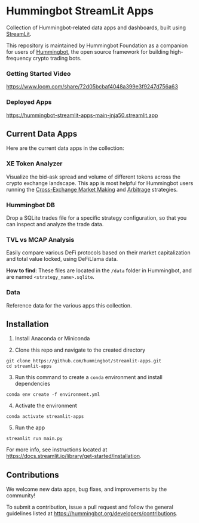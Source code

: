 # Hummingbot StreamLit Apps

Collection of Hummingbot-related data apps and dashboards, built using [StreamLit](https://streamlit.io/).

This repository is maintained by Hummingbot Foundation as a companion for users of [Hummingbot](https://github.com/hummingbot/hummingbot), the open source framework for building high-frequency crypto trading bots.

### Getting Started Video

https://www.loom.com/share/72d05bcbaf4048a399e3f9247d756a63

### Deployed Apps

https://hummingbot-streamlit-apps-main-jnja50.streamlit.app

## Current Data Apps

Here are the current data apps in the collection:

### XE Token Analyzer

Visualize the bid-ask spread and volume of different tokens across the crypto exchange landscape. This app is most helpful for Hummingbot users running the [Cross-Exchange Market Making](https://hummingbot.org/strategies/cross-exchange-market-making/) and [Arbitrage](https://hummingbot.org/strategies/arbitrage/) strategies.

### Hummingbot DB

Drop a SQLite trades file for a specific strategy configuration, so that you can inspect and analyze the trade data.

### TVL vs MCAP Analysis

Easily compare various DeFi protocols based on their market capitalization and total value locked, using DeFiLlama data.

**How to find**: These files are located in the `/data` folder in Hummingbot, and are named `<strategy_name>.sqlite`.

### Data

Reference data for the various apps this collection.

## Installation

1. Install Anaconda or Miniconda

2. Clone this repo and navigate to the created directory
```
git clone https://github.com/hummingbot/streamlit-apps.git
cd streamlit-apps
```

3. Run this command to create a `conda` environment and install dependencies
```
conda env create -f environment.yml
```

4. Activate the environment
```
conda activate streamlit-apps
```

5. Run the app
```
streamlit run main.py
```

For more info, see instructions located at https://docs.streamlit.io/library/get-started/installation.

## Contributions

We welcome new data apps, bug fixes, and improvements by the community!

To submit a contribution, issue a pull request and follow the general guidelines listed at https://hummingbot.org/developers/contributions.
